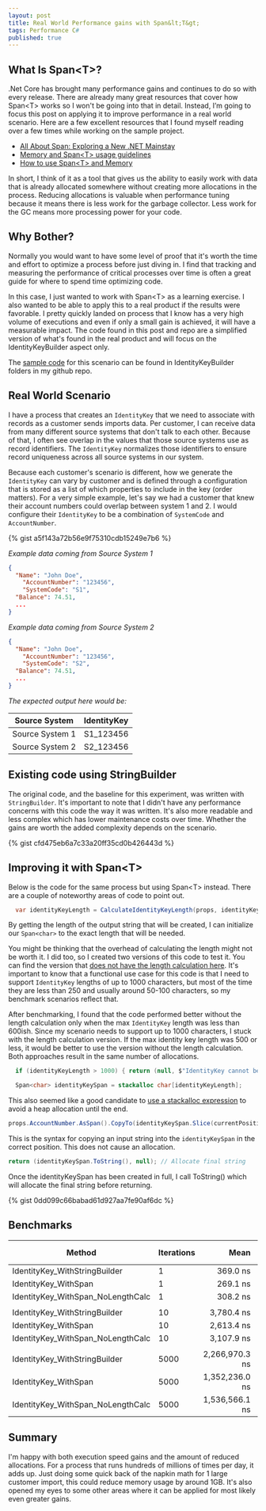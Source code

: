 ```yaml
---
layout: post
title: Real World Performance gains with Span&lt;T&gt;
tags: Performance C#
published: true
---
```


## What Is Span&lt;T&gt;?

.Net Core has brought many performance gains and continues to do so with every release.  There are already many great resources that cover how Span&lt;T&gt; works so I won't be going into that in detail.  Instead, I’m going to focus this post on applying it to improve performance in a real world scenario.  Here are a few excellent resources that I found myself reading over a few times while working on the sample project.

- [All About Span: Exploring a New .NET Mainstay](https://docs.microsoft.com/en-us/archive/msdn-magazine/2018/january/csharp-all-about-span-exploring-a-new-net-mainstay)
- [Memory<T> and Span&lt;T&gt; usage guidelines](https://docs.microsoft.com/en-us/dotnet/standard/memory-and-spans/memory-t-usage-guidelines)
- [How to use Span&lt;T&gt; and Memory<T>](https://medium.com/@antao.almada/how-to-use-span-t-and-memory-t-c0b126aae652)

In short, I think of it as a tool that gives us the ability to easily work with data that is already allocated somewhere without creating more allocations in the process.  Reducing allocations is valuable when performance tuning because it means there is less work for the garbage collector.  Less work for the GC means more processing power for your code.	


## Why Bother?

Normally you would want to have some level of proof that it's worth the time and effort to optimize a process before just diving in.  I find that tracking and measuring the performance of critical processes over time is often a great guide for where to spend time optimizing code.

In this case, I just wanted to work with Span&lt;T&gt; as a learning exercise.  I also wanted to be able to apply this to a real product if the results were favorable.  I pretty quickly landed on process that I know has a very high volume of executions and even if only a small gain is achieved, it will have a measurable impact.  The code found in this post and repo are a simplified version of what's found in the real product and will focus on the IdentityKeyBuilder aspect only.

The [sample code](https://github.com/RickBlouch/PerformanceTests) for this scenario can be found in IdentityKeyBuilder folders in my github repo.

## Real World Scenario

I have a process that creates an `IdentityKey` that we need to associate with records as a customer sends imports data.  Per customer, I can receive data from many different source systems that don't talk to each other.  Because of that, I often see overlap in the values that those source systems use as record identifiers.  The `IdentityKey` normalizes those identifiers to ensure record uniqueness across all source systems in our system.

Because each customer's scenario is different, how we generate the `IdentityKey` can vary by customer and is defined through a configuration that is stored as a list of which properties to include in the key (order matters).  For a very simple example, let's say we had a customer that knew their account numbers could overlap between system 1 and 2.  I would configure their `IdentityKey` to be a combination of `SystemCode` and `AccountNumber`.  

{% gist a5f143a72b56e9f75310cdb15249e7b6  %}

*Example data coming from Source System 1*
```json
{
  "Name": "John Doe",
	"AccountNumber": "123456",
	"SystemCode": "S1",
  "Balance": 74.51,
  ...
}
```
*Example data coming from Source System 2*
```json
{
  "Name": "John Doe",
	"AccountNumber": "123456",
	"SystemCode": "S2",
  "Balance": 74.51,
  ...
}
```
*The expected output here would be:*

Source System   | IdentityKey
----------------|------------
Source System 1 | S1_123456
Source System 2 | S2_123456 

## Existing code using StringBuilder

The original code, and the baseline for this experiment, was written with `StringBuilder`.  It's important to note that I didn't have any performance concerns with this code the way it was written.  It's also more readable and less complex which has lower maintenance costs over time.  Whether the gains are worth the added complexity depends on the scenario.



{% gist cfd475eb6a7c33a20ff35cd0b426443d %}

## Improving it with Span&lt;T&gt;

Below is the code for the same process but using Span&lt;T&gt; instead.  There are a couple of noteworthy areas of code to point out.

```c#
  var identityKeyLength = CalculateIdentityKeyLength(props, identityKeyRequirements);
```

By getting the length of the output string that will be created, I can initialize our `Span<char>` to the exact length that will be needed.  

You might be thinking that the overhead of calculating the length might not be worth it.  I did too, so I created two versions of this code to test it.  You can find the version that [does not have the length calculation here](https://github.com/RickBlouch/PerformanceTests/blob/trunk/src/IdentityKeyBuilder/IdentityKeyBuilder_WithSpan_NoLengthCalc.cs).  It's important to know that a functional use case for this code is that I need to support `IdentityKey` lengths of up to 1000 characters, but most of the time they are less than 250 and usually around 50-100 characters, so my benchmark scenarios reflect that.

After benchmarking, I found that the code performed better without the length calculation only when the max `IdentityKey` length was less than 600ish.  Since my scenario needs to support up to 1000 characters, I stuck with the length calculation version.  If the max identity key length was 500 or less, it would be better to use the version without the length calculation.  Both approaches result in the same number of allocations.  

```c#
  if (identityKeyLength > 1000) { return (null, $"IdentityKey cannot be more than 1000 characters."); }

  Span<char> identityKeySpan = stackalloc char[identityKeyLength];
```

This also seemed like a good candidate to [use a stackalloc expression](https://docs.microsoft.com/en-us/dotnet/csharp/language-reference/operators/stackalloc) to avoid a heap allocation until the end.


```c#
props.AccountNumber.AsSpan().CopyTo(identityKeySpan.Slice(currentPosition));
```

This is the syntax for copying an input string into the `identityKeySpan` in the correct position.  This does not cause an allocation.  

```c#
return (identityKeySpan.ToString(), null); // Allocate final string
```

Once the identityKeySpan has been created in full, I call ToString() which will allocate the final string before returning.

{% gist 0dd099c66babad61d927aa7fe90af6dc %}

## Benchmarks

|                            Method | Iterations |           Mean |        Error |        StdDev |         Median | Ratio | RatioSD |     Gen 0 | Gen 1 | Gen 2 | Allocated |
|---------------------------------- |----------- |---------------:|-------------:|--------------:|---------------:|------:|--------:|----------:|------:|------:|----------:|
|     IdentityKey_WithStringBuilder |          1 |       369.0 ns |      7.25 ns |       8.63 ns |       366.9 ns |  1.00 |    0.00 |    0.1645 |     - |     - |     688 B |
|              IdentityKey_WithSpan |          1 |       269.1 ns |      5.32 ns |       6.92 ns |       268.2 ns |  0.73 |    0.03 |    0.0362 |     - |     - |     152 B |
| IdentityKey_WithSpan_NoLengthCalc |          1 |       308.2 ns |      5.46 ns |      10.25 ns |       307.2 ns |  0.84 |    0.04 |    0.0362 |     - |     - |     152 B |
|                                   |            |                |              |               |                |       |         |           |       |       |           |
|     IdentityKey_WithStringBuilder |         10 |     3,780.4 ns |     74.38 ns |     141.52 ns |     3,745.1 ns |  1.00 |    0.00 |    1.6441 |     - |     - |    6880 B |
|              IdentityKey_WithSpan |         10 |     2,613.4 ns |     44.21 ns |      55.91 ns |     2,604.4 ns |  0.68 |    0.03 |    0.3624 |     - |     - |    1520 B |
| IdentityKey_WithSpan_NoLengthCalc |         10 |     3,107.9 ns |     70.12 ns |     194.31 ns |     3,046.0 ns |  0.83 |    0.07 |    0.3624 |     - |     - |    1520 B |
|                                   |            |                |              |               |                |       |         |           |       |       |           |
|     IdentityKey_WithStringBuilder |       5000 | 2,266,970.3 ns | 53,296.95 ns | 149,450.36 ns | 2,214,432.0 ns |  1.00 |    0.00 | 1093.7500 |     - |     - | 4581840 B |
|              IdentityKey_WithSpan |       5000 | 1,352,236.0 ns | 26,818.29 ns |  60,533.35 ns | 1,325,954.7 ns |  0.60 |    0.05 |  197.2656 |     - |     - |  831920 B |
| IdentityKey_WithSpan_NoLengthCalc |       5000 | 1,536,566.1 ns | 30,425.87 ns |  71,717.35 ns | 1,499,633.8 ns |  0.68 |    0.05 |  197.2656 |     - |     - |  831920 B |

## Summary

I'm happy with both execution speed gains and the amount of reduced allocations.  For a process that runs hundreds of millions of times per day, it adds up.  Just doing some quick back of the napkin math for 1 large customer import, this could reduce memory usage by around 1GB.  It's also opened my eyes to some other areas where it can be applied for most likely even greater gains.

